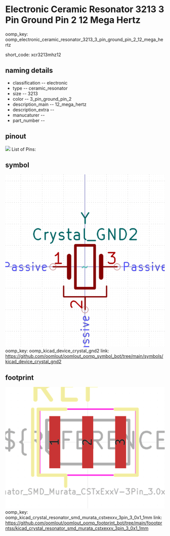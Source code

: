 # Electronic Ceramic Resonator 3213 3 Pin Ground Pin 2 12 Mega Hertz
oomp_key: oomp_electronic_ceramic_resonator_3213_3_pin_ground_pin_2_12_mega_hertz  

short_code: xcr3213mhz12
## naming details
* classification -- electronic
* type -- ceramic_resonator
* size -- 3213
* color -- 3_pin_ground_pin_2
* description_main -- 12_mega_hertz
* description_extra -- 
* manucaturer -- 
* part_number -- 
## pinout
![](working_pinout_600.png)
List of Pins:

## symbol

![](symbol/0/working/working_600.png)
oomp_key: oomp_kicad_device_crystal_gnd2
link: https://github.com/oomlout/oomlout_oomp_symbol_bot/tree/main/symbols/kicad_device_crystal_gnd2


## footprint

![](footprint/0/working/working_600.png)
oomp_key: oomp_kicad_crystal_resonator_smd_murata_cstxexxv_3pin_3_0x1_1mm
link: https://github.com/oomlout/oomlout_oomp_footprint_bot/tree/main/foootprntss/kicad_crystal_resonator_smd_murata_cstxexxv_3pin_3_0x1_1mm
